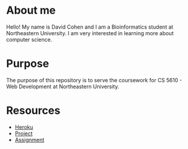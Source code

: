 # About me

Hello! My name is David Cohen and I am a Bioinformatics student at Northeastern University.
I am very interested in learning more about computer science.

# Purpose

The purpose of this repository is to serve the coursework for CS 5610 - Web Development at Northeastern University.

# Resources

* [Heroku](http://cohen-david-webdev.herokuapp.com/)
* [Project](http://cohen-david-webdev.herokuapp.com/project/)
* [Assignment](http://cohen-david-webdev.herokuapp.com/assignment/)
